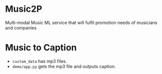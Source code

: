 # Music2P
Multi-modal Music ML service that will fulfil promotion needs of musicians and companies 

# Music to Caption
* ```custom_data``` has mp3 files.
* ```demo/app.py``` gets the mp3 file and outputs caption.
